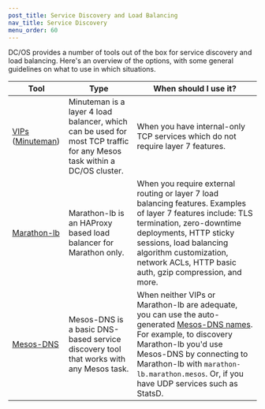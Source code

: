 ```yaml
---
post_title: Service Discovery and Load Balancing
nav_title: Service Discovery
menu_order: 60 
---
```


DC/OS provides a number of tools out of the box for service discovery and load balancing. Here's an overview of the options, with some general guidelines on what to use in which situations.

| Tool | Type | When should I use it? |
|----------------------------|-------------------------------------------------------------------------------------------------------------------------|-----------------------------------------------------------------------------------------------------------------------------------------------------------------------------------------------------------------------------------------------------|
| [VIPs][1] ([Minuteman][2]) | Minuteman is a layer 4 load balancer, which can be used for most TCP traffic for any Mesos task within a DC/OS cluster. | When you have internal-only TCP services which do not require layer 7 features. |
| [Marathon-lb][3] | Marathon-lb is an HAProxy based load balancer for Marathon only. | When you require external routing or layer 7 load balancing features. Examples of layer 7 features include: TLS termination, zero-downtime deployments, HTTP sticky sessions, load balancing algorithm customization, network ACLs, HTTP basic auth, gzip compression, and more. |
| [Mesos-DNS][4] | Mesos-DNS is a basic DNS-based service discovery tool that works with any Mesos task. | When neither VIPs or Marathon-lb are adequate, you can use the auto-generated [Mesos-DNS names][5]. For example, to discovery Marathon-lb you'd use Mesos-DNS by connecting to Marathon-lb with `marathon-lb.marathon.mesos`. Or, if you have UDP services such as StatsD. |

[1]: /docs/1.8/usage/service-discovery/load-balancing-vips/virtual-ip-addresses/
[2]: /docs/1.8/usage/service-discovery/load-balancing-vips/
[3]: /docs/1.8/usage/service-discovery/marathon-lb/
[4]: /docs/1.8/usage/service-discovery/mesos-dns/
[5]: /docs/1.8/usage/service-discovery/dns-naming/
